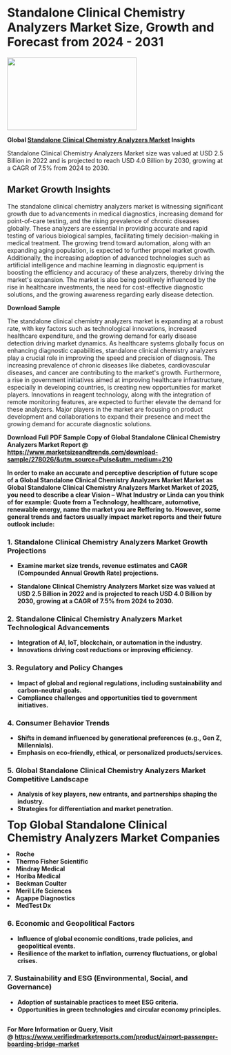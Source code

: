 <H1>Standalone Clinical Chemistry Analyzers Market Size, Growth and Forecast from 2024 - 2031</H1><img class="aligncenter size-medium wp-image-584254" src="https://thirdeyenews.in/wp-content/uploads/2024/09/Global-Market-Research-300x168.jpeg" alt="" width="300" height="168" /><p><strong>Global&nbsp;<a href="https://www.marketsizeandtrends.com/download-sample/278026/&amp;utm_source=Pulse&amp;utm_medium=210">Standalone Clinical Chemistry Analyzers Market</a> Insights</strong></p><p>Standalone Clinical Chemistry Analyzers Market size was valued at USD 2.5 Billion in 2022 and is projected to reach USD 4.0 Billion by 2030, growing at a CAGR of 7.5% from 2024 to 2030.</p><p><h2>Market Growth Insights</h2> <p>The standalone clinical chemistry analyzers market is witnessing significant growth due to advancements in medical diagnostics, increasing demand for point-of-care testing, and the rising prevalence of chronic diseases globally. These analyzers are essential in providing accurate and rapid testing of various biological samples, facilitating timely decision-making in medical treatment. The growing trend toward automation, along with an expanding aging population, is expected to further propel market growth. Additionally, the increasing adoption of advanced technologies such as artificial intelligence and machine learning in diagnostic equipment is boosting the efficiency and accuracy of these analyzers, thereby driving the market's expansion. The market is also being positively influenced by the rise in healthcare investments, the need for cost-effective diagnostic solutions, and the growing awareness regarding early disease detection.</p> <p><strong>Download Sample</strong></p> <p>The standalone clinical chemistry analyzers market is expanding at a robust rate, with key factors such as technological innovations, increased healthcare expenditure, and the growing demand for early disease detection driving market dynamics. As healthcare systems globally focus on enhancing diagnostic capabilities, standalone clinical chemistry analyzers play a crucial role in improving the speed and precision of diagnosis. The increasing prevalence of chronic diseases like diabetes, cardiovascular diseases, and cancer are contributing to the market's growth. Furthermore, a rise in government initiatives aimed at improving healthcare infrastructure, especially in developing countries, is creating new opportunities for market players. Innovations in reagent technology, along with the integration of remote monitoring features, are expected to further elevate the demand for these analyzers. Major players in the market are focusing on product development and collaborations to expand their presence and meet the growing demand for accurate diagnostic solutions.</p> <p><strong></p><p><span class=""><strong>Download Full PDF Sample Copy of Global Standalone Clinical Chemistry Analyzers Market Report</strong> @ <a href="https://www.marketsizeandtrends.com/download-sample/278026/&amp;utm_source=Pulse&amp;utm_medium=210" target="_blank">https://www.marketsizeandtrends.com/download-sample/278026/&amp;utm_source=Pulse&amp;utm_medium=210</a></span></p><p>In order to make an accurate and perceptive description of future scope of a Global&nbsp;Standalone Clinical Chemistry Analyzers Market Market as Global&nbsp;Standalone Clinical Chemistry Analyzers Market Market of 2025, you need to describe a clear Vision &ndash; What Industry or Linda can you think of for example: Quote from a Technology, healthcare, automotive, renewable energy, name the market you are Reffering to. However, some general trends and factors usually impact market reports and their future outlook include:</p><h3>1.&nbsp;<strong>Standalone Clinical Chemistry Analyzers Market Growth Projections</strong></h3><ul><li>Examine market size trends, revenue estimates and CAGR (Compounded Annual Growth Rate) projections.</li><li><p>Standalone Clinical Chemistry Analyzers Market size was valued at USD 2.5 Billion in 2022 and is projected to reach USD 4.0 Billion by 2030, growing at a CAGR of 7.5% from 2024 to 2030.</p></li></ul><h3>2.&nbsp;<strong>Standalone Clinical Chemistry Analyzers Market Technological Advancements</strong></h3><ul><li>Integration of AI, IoT, blockchain, or automation in the industry.</li><li>Innovations driving cost reductions or improving efficiency.</li></ul><h3>3.&nbsp;<strong>Regulatory and Policy Changes</strong></h3><ul><li>Impact of global and regional regulations, including sustainability and carbon-neutral goals.</li><li>Compliance challenges and opportunities tied to government initiatives.</li></ul><h3>4.&nbsp;<strong>Consumer Behavior Trends</strong></h3><ul><li>Shifts in demand influenced by generational preferences (e.g., Gen Z, Millennials).</li><li>Emphasis on eco-friendly, ethical, or personalized products/services.</li></ul><h3>5.&nbsp;<strong>Global Standalone Clinical Chemistry Analyzers Market Competitive Landscape</strong></h3><ul><li>Analysis of key players, new entrants, and partnerships shaping the industry.</li><li>Strategies for differentiation and market penetration.</li></ul><p data-pm-slice="1 1 []"><span style="color: inherit; font-family: inherit; font-size: 25px;">Top Global Standalone Clinical Chemistry Analyzers Market Companies</span></p><div class="" data-test-id=""><p><li>Roche</li><li> Thermo Fisher Scientific</li><li> Mindray Medical</li><li> Horiba Medical</li><li> Beckman Coulter</li><li> Meril Life Sciences</li><li> Agappe Diagnostics</li><li> MedTest Dx</li></p></div><h3>6.&nbsp;<strong>Economic and Geopolitical Factors</strong></h3><ul><li>Influence of global economic conditions, trade policies, and geopolitical events.</li><li>Resilience of the market to inflation, currency fluctuations, or global crises.</li></ul><h3>7.&nbsp;<strong>Sustainability and ESG (Environmental, Social, and Governance)</strong></h3><ul><li>Adoption of sustainable practices to meet ESG criteria.</li><li>Opportunities in green technologies and circular economy principles.</li></ul><h2><strong style="font-size: 14px;">For More Information or Query, Visit @&nbsp;</strong><a style="background-color: #ffffff; font-size: 14px;" href="https://www.marketsizeandtrends.com/report/standalone-clinical-chemistry-analyzers-market/" target="_blank">https://www.verifiedmarketreports.com/product/airport-passenger-boarding-bridge-market</a></h2>
